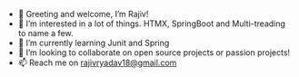 - 👋 Greeting and welcome, I’m Rajiv!
- 👀 I’m interested in a lot of things. HTMX, SpringBoot and Multi-treading to name a few.
- 🌱 I’m currently learning Junit and Spring
- 💞️ I’m looking to collaborate on open source projects or passion projects!
- 📫 Reach me on rajivryadav18@gmail.com

<!---
Rjv-RY/Rjv-RY is a ✨ special ✨ repository because its `README.md` (this file) appears on your GitHub profile.
You can click the Preview link to take a look at your changes.
--->
